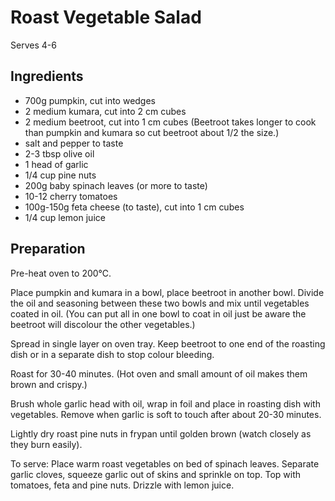 # Roast Vegetable Salad  
Serves 4-6  

## Ingredients
- 700g pumpkin, cut into wedges 
- 2 medium kumara, cut into 2 cm cubes 
- 2 medium beetroot, cut into 1 cm cubes (Beetroot takes longer to cook than pumpkin and kumara so cut beetroot about 1/2 the size.)  
- salt and pepper to taste 
- 2-3 tbsp olive oil 
- 1 head of garlic 
- 1/4 cup pine nuts 
- 200g baby spinach leaves (or more to taste) 
- 10-12 cherry tomatoes 
- 100g-150g feta cheese (to taste), cut into 1 cm cubes  
- 1/4 cup lemon juice  

## Preparation
Pre-heat oven to 200℃.  

Place pumpkin and kumara in a bowl, place beetroot in another bowl. Divide the oil and seasoning between these two bowls and mix until vegetables coated in oil. (You can put all in one bowl to coat in oil just be aware the beetroot will discolour the other vegetables.)  

Spread in single layer on oven tray. Keep beetroot to one end of the roasting dish or in a separate dish to stop colour bleeding.  

Roast for 30-40 minutes. (Hot oven and small amount of oil makes them brown and crispy.) 

Brush whole garlic head with oil, wrap in foil and place in roasting dish with vegetables. Remove when garlic is soft to touch after about 20-30 minutes.  

Lightly dry roast pine nuts in frypan until golden brown (watch closely as they burn easily).  

To serve: Place warm roast vegetables on bed of spinach leaves. Separate garlic cloves, squeeze garlic out of skins and sprinkle on top. Top with tomatoes, feta and pine nuts.  Drizzle with lemon juice. 
